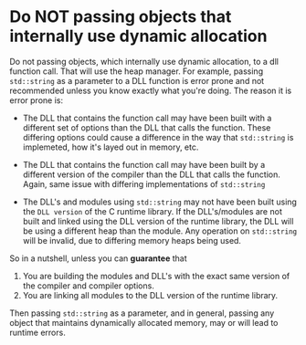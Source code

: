 # Do NOT passing objects that internally use dynamic allocation

Do not passing objects, which internally use dynamic allocation, to a dll function call. 
That will use the heap manager. For example, passing `std::string` as a parameter to a DLL 
function is error prone and not recommended unless you know exactly what you're doing. 
The reason it is error prone is:

- The DLL that contains the function call may have been built with a different set of 
options than the DLL that calls the function. These differing options could cause a difference 
in the way that `std::string` is implemeted, how it's layed out in memory, etc.

- The DLL that contains the function call may have been built by a different version of the 
compiler than the DLL that calls the function. Again, same issue with differing 
implementations of `std::string`

- The DLL's and modules using `std::string` may not have been built using the `DLL version` 
of the C runtime library. If the DLL's/modules are not built and linked using the DLL version 
of the runtime library, the DLL will be using a different heap than the module. Any operation 
on `std::string` will be invalid, due to differing memory heaps being used.

So in a nutshell, unless you can **guarantee** that

1. You are building the modules and DLL's with the exact same version of the compiler and 
compiler options.
2. You are linking all modules to the DLL version of the runtime library.

Then passing `std::string` as a parameter, and in general, passing any object that maintains 
dynamically allocated memory, may or will lead to runtime errors.
